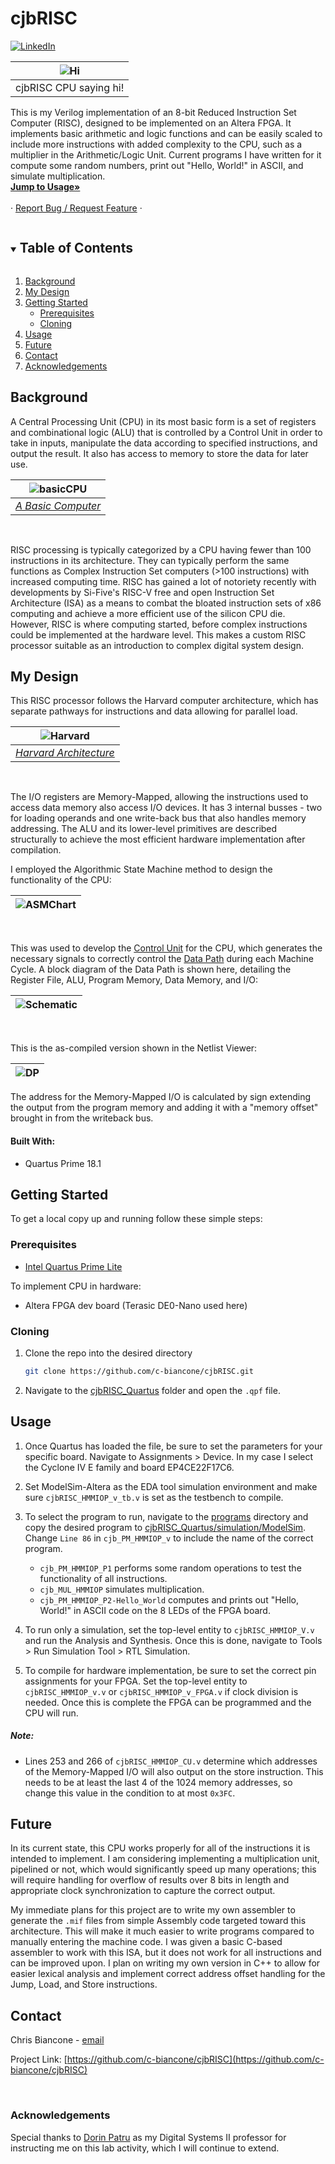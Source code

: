 # cjbRISC

<!--
[![Contributors][contributors-shield]][contributors-url]
[![Forks][forks-shield]][forks-url]
[![Stargazers][stars-shield]][stars-url]
[![Issues][issues-shield]][issues-url]
[![MIT License][license-shield]][license-url] -->
[![LinkedIn][linkedin-shield]][linkedin-url]

| ![Hi](documents/README/Hello,_World!.png) |
|:--:|
| cjbRISC CPU saying hi! |

<!-- DESCRIPTION -->
  <p align="left">
    This is my Verilog implementation of an 8-bit Reduced Instruction Set Computer (RISC), designed to be implemented on an Altera FPGA. It implements basic arithmetic and logic functions and can be easily scaled to include more instructions with added complexity to the CPU, such as a multiplier in the Arithmetic/Logic Unit. Current programs I have written for it compute some random numbers, print out "Hello, World!" in ASCII, and simulate multiplication.
    <br />
    <a href="#usage"><strong>Jump to Usage»</strong></a>
    <br />
    <br />
    <!-- <a href="https://github.com/github_username/repo_name">View Demo</a> -->
    ·
    <a href="https://github.com/c-biancone/cjbRISC/issues">Report Bug / Request Feature</a>
    ·
  </p>

<!-- TABLE OF CONTENTS -->
<details open="open">
  <summary><h2 style="display: inline-block">Table of Contents</h2></summary>
  <ol>
    <li><a href="#background">Background</a></li>
    <li><a href="#my-design">My Design</a></li>
    <li>
      <a href="#getting-started">Getting Started</a>
      <ul>
        <li><a href="#prerequisites">Prerequisites</a></li>
        <li><a href="#cloning">Cloning</a></li>
      </ul>
    </li>
    <li><a href="#usage">Usage</a></li>
    <li><a href="#future">Future</a></li>
    <li><a href="#contact">Contact</a></li>
    <li><a href="#acknowledgements">Acknowledgements</a></li>
  </ol>
</details>

## Background
A Central Processing Unit (CPU) in its most basic form is a set of registers and combinational logic (ALU) that is controlled by a Control Unit in order to take in inputs, manipulate the data according to specified instructions, and output the result. It also has access to memory to store the data for later use.

| ![basicCPU](documents/README/ABasicComputer.gif)|
|:--:|
| <a href="https://en.wikipedia.org/wiki/Central_processing_unit#/media/File:ABasicComputer.gif">*A Basic Computer*</a> |
</br>

RISC processing is typically categorized by a CPU having fewer than 100 instructions in its architecture. They can typically perform the same functions as Complex Instruction Set computers (>100 instructions) with increased computing time. RISC has gained a lot of notoriety recently with developments by Si-Five's RISC-V free and open Instruction Set Architecture (ISA) as a means to combat the bloated instruction sets of x86 computing and achieve a more efficient use of the silicon CPU die. However, RISC is where computing started, before complex instructions could be implemented at the hardware level. This makes a custom RISC processor suitable as an introduction to complex digital system design.

## My Design

This RISC processor follows the Harvard computer architecture, which has separate pathways for instructions and data allowing for parallel load.

| ![Harvard](documents/README/Harvard_architecture.svg) |
|:--:|
| <a href="https://en.wikipedia.org/wiki/Harvard_architecture">*Harvard Architecture*</a> |
</br>

 The I/O registers are Memory-Mapped, allowing the instructions used to access data memory also access I/O devices. It has 3 internal busses - two for loading operands and one write-back bus that also handles memory addressing. The ALU and its lower-level primitives are described structurally to achieve the most efficient hardware implementation after compilation.

I employed the Algorithmic State Machine method to design the functionality of the CPU:

| ![ASMChart](documents/README/3_bus_Harvard_Mem_Map_RISC_ASM.jpg) |
|:--:|
</br>

This was used to develop the <a href="https://github.com/c-biancone/cjbRISC/verilog_RISC/cjbRISC_HMMIOP_CU_v.v">Control Unit</a> for the CPU, which generates the necessary signals to correctly control the <a href="https://github.com/c-biancone/cjbRISC/verilog_RISC/cjbRISC_HMMIOP_DP_v.v">Data Path</a> during each Machine Cycle. A block diagram of the Data Path is shown here, detailing the Register File, ALU, Program Memory, Data Memory, and I/O:

| ![Schematic](documents/README/3_bus_Harvard_MM_I_OPs_Schematic.jpg) |
|:--:|
</br>

This is the as-compiled version shown in the Netlist Viewer:

| ![DP](documents/README/cjbRISC_HMMIOP_DP.png) |
|:--:|

The address for the Memory-Mapped I/O is calculated by sign extending the output from the program memory and adding it with a "memory offset" brought in from the writeback bus.


#### Built With:

* Quartus Prime 18.1


<!-- GETTING STARTED -->
## Getting Started

To get a local copy up and running follow these simple steps:

### Prerequisites

* <a href="https://fpgasoftware.intel.com/?edition=lite">Intel Quartus Prime Lite</a>

To implement CPU in hardware:
* Altera FPGA dev board (Terasic DE0-Nano used here)


### Cloning

1. Clone the repo into the desired directory
   ```sh
   git clone https://github.com/c-biancone/cjbRISC.git
   ```
2. Navigate to the <a href="https://github.com/c-biancone/cjbRISC/tree/main/cjbRISC_Quartus">cjbRISC_Quartus</a> folder and open the `.qpf` file.


<!-- USAGE EXAMPLES -->
## Usage

1. Once Quartus has loaded the file, be sure to set the parameters for your specific board. Navigate to Assignments > Device. In my case I select the Cyclone IV E family and board EP4CE22F17C6.

2. Set ModelSim-Altera as the EDA tool simulation environment and make sure `cjbRISC_HMMIOP_v_tb.v` is set as the testbench to compile.

3. To select the program to run, navigate to the <a href="https://github.com/c-biancone/cjbRISC/tree/main/programs">programs</a> directory and copy the desired program to <a href="https://github.com/c-biancone/cjbRISC/tree/main/cjbRISC_Quartus/simulation/ModelSim">cjbRISC_Quartus/simulation/ModelSim</a>. Change `Line 86` in `cjb_PM_HMMIOP_v` to include the name of the correct program.
     *  `cjb_PM_HMMIOP_P1` performs some random operations to test the functionality of all instructions.
     *  `cjb_MUL_HMMIOP` simulates multiplication.
     *  `cjb_PM_HMMIOP_P2-Hello_World` computes and prints out "Hello, World!" in ASCII code on the 8 LEDs of the FPGA board.

4. To run only a simulation, set the top-level entity to `cjbRISC_HMMIOP_V.v` and run the Analysis and Synthesis. Once this is done, navigate to Tools > Run Simulation Tool > RTL Simulation.

5. To compile for hardware implementation, be sure to set the correct pin assignments for your FPGA. Set the top-level entity to `cjbRISC_HMMIOP_v.v` or `cjbRISC_HMMIOP_v_FPGA.v` if clock division is needed. Once this is complete the FPGA can be programmed and the CPU will run.

##### Note:
* Lines 253 and 266 of `cjbRISC_HMMIOP_CU.v` determine which addresses of the Memory-Mapped I/O will also output on the store instruction. This needs to be at least the last 4 of the 1024 memory addresses, so change this value in the condition to at most `0x3FC`.


## Future
In its current state, this CPU works properly for all of the instructions it is intended to implement. I am considering implementing a multiplication unit, pipelined or not, which would significantly speed up many operations; this will require handling for overflow of results over 8 bits in length and appropriate clock synchronization to capture the correct output.

My immediate plans for this project are to write my own assembler to generate the `.mif` files from simple Assembly code targeted toward this architecture. This will make it much easier to write programs compared to manually entering the machine code. I was given a basic C-based assembler to work with this ISA, but it does not work for all instructions and can be improved upon. I plan on writing my own version in C++ to allow for easier lexical analysis and implement correct address offset handling for the Jump, Load, and Store instructions.


<!-- CONTACT -->
## Contact

Chris Biancone - [email](chris.biancone@gmail.com)

Project Link: [https://github.com/c-biancone/cjbRISC](https://github.com/c-biancone/cjbRISC)

</br>

### Acknowledgements

Special thanks to <a href="https://www.rit.edu/directory/dxpeee-dorin-patru">Dorin Patru</a> as my Digital Systems II professor for instructing me on this lab activity, which I will continue to extend.


<!-- MARKDOWN LINKS & IMAGES -->
<!-- https://www.markdownguide.org/basic-syntax/#reference-style-links -->
[contributors-shield]: https://img.shields.io/github/contributors/github_username/repo.svg?style=for-the-badge
[contributors-url]: https://github.com/github_username/repo/graphs/contributors
[forks-shield]: https://img.shields.io/github/forks/github_username/repo.svg?style=for-the-badge
[forks-url]: https://github.com/github_username/repo/network/members
[stars-shield]: https://img.shields.io/github/stars/github_username/repo.svg?style=for-the-badge
[stars-url]: https://github.com/github_username/repo/stargazers
[issues-shield]: https://img.shields.io/github/issues/github_username/repo.svg?style=for-the-badge
[issues-url]: https://github.com/github_username/repo/issues
[license-shield]: https://img.shields.io/github/license/github_username/repo.svg?style=for-the-badge
[license-url]: https://github.com/github_username/repo/blob/master/LICENSE.txt
[linkedin-shield]: https://img.shields.io/badge/-LinkedIn-black.svg?style=for-the-badge&logo=linkedin&colorB=555
[linkedin-url]: https://linkedin.com/in/chris-biancone
